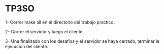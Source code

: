 # TP3SO

1- Correr make all en el directorio del trabajo practico.

2- Correr el servidor y luego el cliente.

3- Una finalizado con los desafios y el servidor se haya cerrado, terminar la ejecucion del cliente.

